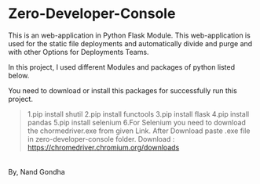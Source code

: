 # Zero-Developer-Console
This is an web-application in Python Flask Module. This web-application is used for the static file deployments and automatically divide and purge and with other Options for Deployments Teams.

In this project, I used different Modules and packages of python listed below.

You need to download or install this packages for successfully run this project.

> 1.pip install shutil
2.pip install functools
3.pip install flask
4.pip install pandas
5.pip install selenium
6.For Selenium you need to download the chormedriver.exe from given Link. After Download paste .exe file in zero-developer-console folder.
Download : https://chromedriver.chromium.org/downloads

###### 
By, Nand Gondha

